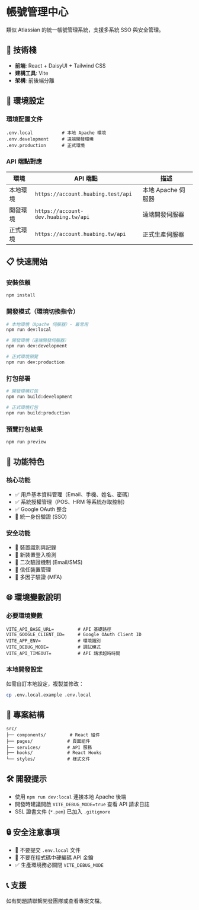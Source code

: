 # 帳號管理中心

類似 Atlassian 的統一帳號管理系統，支援多系統 SSO 與安全管理。

## 🚀 技術棧

- **前端**: React + DaisyUI + Tailwind CSS
- **建構工具**: Vite
- **架構**: 前後端分離

## 🔧 環境設定

### 環境配置文件

```
.env.local           # 本地 Apache 環境
.env.development     # 遠端開發環境
.env.production      # 正式環境
```

### API 端點對應

| 環境 | API 端點 | 描述 |
|------|----------|------|
| 本地環境 | `https://account.huabing.test/api` | 本地 Apache 伺服器 |
| 開發環境 | `https://account-dev.huabing.tw/api` | 遠端開發伺服器 |
| 正式環境 | `https://account.huabing.tw/api` | 正式生產伺服器 |

## 📋 快速開始

### 安裝依賴

```bash
npm install
```

### 開發模式（環境切換指令）

```bash
# 本地環境（Apache 伺服器）- 最常用
npm run dev:local

# 開發環境（遠端開發伺服器）
npm run dev:development

# 正式環境預覽
npm run dev:production
```

### 打包部署

```bash
# 開發環境打包
npm run build:development

# 正式環境打包
npm run build:production
```

### 預覽打包結果

```bash
npm run preview
```

## 🔑 功能特色

### 核心功能
- ✅ 用戶基本資料管理（Email、手機、姓名、密碼）
- ✅ 系統授權管理（POS、HRM 等系統存取控制）
- ✅ Google OAuth 整合
- 🚧 統一身份驗證 (SSO)

### 安全功能
- 🚧 裝置識別與記錄
- 🚧 新裝置登入檢測
- 🚧 二次驗證機制 (Email/SMS)
- 🚧 信任裝置管理
- 🚧 多因子驗證 (MFA)

## 🌐 環境變數說明

### 必要環境變數

```env
VITE_API_BASE_URL=         # API 基礎路徑
VITE_GOOGLE_CLIENT_ID=     # Google OAuth Client ID
VITE_APP_ENV=              # 環境識別
VITE_DEBUG_MODE=           # 調試模式
VITE_API_TIMEOUT=          # API 請求超時時間
```

### 本地開發設定

如需自訂本地設定，複製並修改：

```bash
cp .env.local.example .env.local
```

## 📁 專案結構

```
src/
├── components/         # React 組件
├── pages/             # 頁面組件
├── services/          # API 服務
├── hooks/             # React Hooks
└── styles/            # 樣式文件
```

## 🛠️ 開發提示

- 使用 `npm run dev:local` 連接本地 Apache 後端
- 開發時建議開啟 `VITE_DEBUG_MODE=true` 查看 API 請求日誌
- SSL 證書文件 (`*.pem`) 已加入 `.gitignore`

## 🔒 安全注意事項

- 🚫 不要提交 `.env.local` 文件
- 🚫 不要在程式碼中硬編碼 API 金鑰
- ✅ 生產環境務必關閉 `VITE_DEBUG_MODE`

## 📞 支援

如有問題請聯繫開發團隊或查看專案文檔。